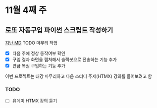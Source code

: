 # 11월 4째 주

## 로또 자동구입 파이썬 스크립트 작성하기

[지난 MD](./2023-11-1.md) TODO 마무리 작업
- [x] 다음 주에 정상 동작여부 확인
- [x] 구입 결과 화면을 캡쳐해서 슬랙봇으로 전송하는 기능 추가
- [x] 연금 복권 구입하는 기능 추가

이번 프로젝트는 대강 마무리하고 다음 스터디 주제(HTMX) 강의를 들어보려고 함

### TODO
- [ ] 유데미 HTMX 강의 듣기